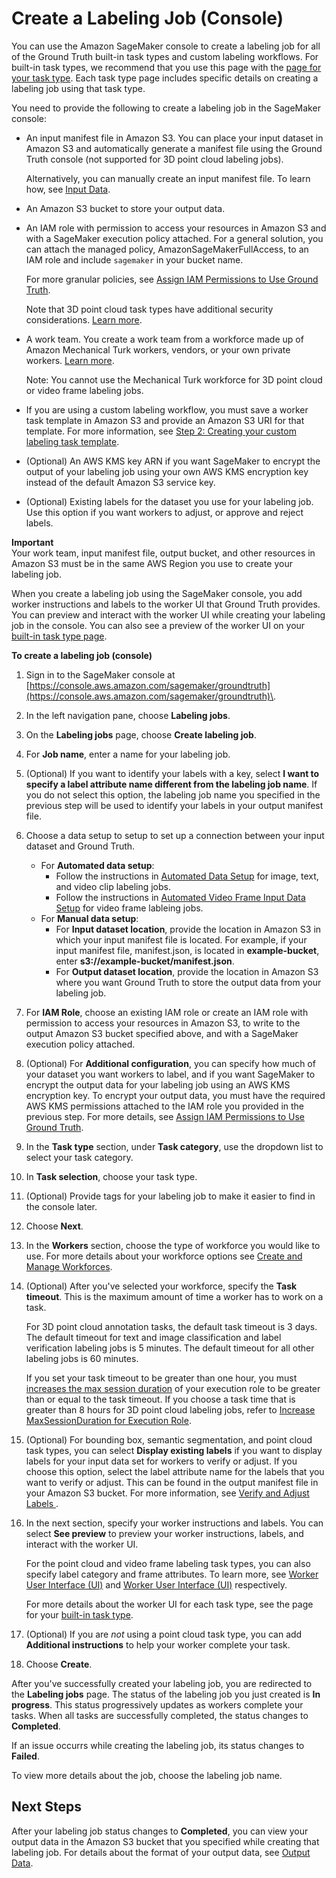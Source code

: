 # Create a Labeling Job \(Console\)<a name="sms-create-labeling-job-console"></a>

You can use the Amazon SageMaker console to create a labeling job for all of the Ground Truth built\-in task types and custom labeling workflows\. For built\-in task types, we recommend that you use this page with the [page for your task type](https://docs.aws.amazon.com/sagemaker/latest/dg/sms-task-types.html)\. Each task type page includes specific details on creating a labeling job using that task type\. 

You need to provide the following to create a labeling job in the SageMaker console: 
+ An input manifest file in Amazon S3\. You can place your input dataset in Amazon S3 and automatically generate a manifest file using the Ground Truth console \(not supported for 3D point cloud labeling jobs\)\. 

  Alternatively, you can manually create an input manifest file\. To learn how, see [Input Data](sms-data-input.md)\.
+ An Amazon S3 bucket to store your output data\.
+ An IAM role with permission to access your resources in Amazon S3 and with a SageMaker execution policy attached\. For a general solution, you can attach the managed policy, AmazonSageMakerFullAccess, to an IAM role and include `sagemaker` in your bucket name\. 

  For more granular policies, see [Assign IAM Permissions to Use Ground Truth](sms-security-permission.md)\. 

  Note that 3D point cloud task types have additional security considerations\. [Learn more](https://docs.aws.amazon.com/sagemaker/latest/dg/sms-point-cloud-general-information.html#sms-security-permission-3d-point-cloud)\. 
+ A work team\. You create a work team from a workforce made up of Amazon Mechanical Turk workers, vendors, or your own private workers\. [Learn more](https://docs.aws.amazon.com/sagemaker/latest/dg/sms-workforce-management.html)\. 

  Note: You cannot use the Mechanical Turk workforce for 3D point cloud or video frame labeling jobs\. 
+ If you are using a custom labeling workflow, you must save a worker task template in Amazon S3 and provide an Amazon S3 URI for that template\. For more information, see [Step 2: Creating your custom labeling task template](sms-custom-templates-step2.md)\.
+ \(Optional\) An AWS KMS key ARN if you want SageMaker to encrypt the output of your labeling job using your own AWS KMS encryption key instead of the default Amazon S3 service key\.
+ \(Optional\) Existing labels for the dataset you use for your labeling job\. Use this option if you want workers to adjust, or approve and reject labels\. 

**Important**  
Your work team, input manifest file, output bucket, and other resources in Amazon S3 must be in the same AWS Region you use to create your labeling job\. 

When you create a labeling job using the SageMaker console, you add worker instructions and labels to the worker UI that Ground Truth provides\. You can preview and interact with the worker UI while creating your labeling job in the console\. You can also see a preview of the worker UI on your [built\-in task type page](https://docs.aws.amazon.com/sagemaker/latest/dg/sms-task-types.html)\.

**To create a labeling job \(console\)**

1. Sign in to the SageMaker console at [https://console.aws.amazon.com/sagemaker/groundtruth](https://console.aws.amazon.com/sagemaker/groundtruth)\. 

1. In the left navigation pane, choose **Labeling jobs**\. 

1. On the **Labeling jobs** page, choose **Create labeling job**\.

1. For **Job name**, enter a name for your labeling job\.

1. \(Optional\) If you want to identify your labels with a key, select **I want to specify a label attribute name different from the labeling job name**\. If you do not select this option, the labeling job name you specified in the previous step will be used to identify your labels in your output manifest file\. 

1. Choose a data setup to setup to set up a connection between your input dataset and Ground Truth\. 
   + For **Automated data setup**:
     + Follow the instructions in [Automated Data Setup](sms-input-data-input-manifest.md#sms-console-create-manifest-file) for image, text, and video clip labeling jobs\.
     + Follow the instructions in [Automated Video Frame Input Data Setup](sms-video-automated-data-setup.md) for video frame lableing jobs\. 
   + For **Manual data setup**:
     + For **Input dataset location**, provide the location in Amazon S3 in which your input manifest file is located\. For example, if your input manifest file, manifest\.json, is located in **example\-bucket**, enter **s3://example\-bucket/manifest\.json**\.
     + For **Output dataset location**, provide the location in Amazon S3 where you want Ground Truth to store the output data from your labeling job\. 

1. For **IAM Role**, choose an existing IAM role or create an IAM role with permission to access your resources in Amazon S3, to write to the output Amazon S3 bucket specified above, and with a SageMaker execution policy attached\. 

1. \(Optional\) For **Additional configuration**, you can specify how much of your dataset you want workers to label, and if you want SageMaker to encrypt the output data for your labeling job using an AWS KMS encryption key\. To encrypt your output data, you must have the required AWS KMS permissions attached to the IAM role you provided in the previous step\. For more details, see [Assign IAM Permissions to Use Ground Truth](sms-security-permission.md)\. 

1. In the **Task type** section, under **Task category**, use the dropdown list to select your task category\. 

1. In **Task selection**, choose your task type\. 

1. \(Optional\) Provide tags for your labeling job to make it easier to find in the console later\. 

1. Choose **Next**\. 

1. In the **Workers** section, choose the type of workforce you would like to use\. For more details about your workforce options see [Create and Manage Workforces](sms-workforce-management.md)\.

1. \(Optional\) After you've selected your workforce, specify the **Task timeout**\. This is the maximum amount of time a worker has to work on a task\.

   For 3D point cloud annotation tasks, the default task timeout is 3 days\. The default timeout for text and image classification and label verification labeling jobs is 5 minutes\. The default timeout for all other labeling jobs is 60 minutes\.

   If you set your task timeout to be greater than one hour, you must [increases the max session duration](https://docs.aws.amazon.com/IAM/latest/UserGuide/roles-managingrole-editing-console.html#roles-modify_max-session-duration) of your execution role to be greater than or equal to the task timeout\. If you choose a task time that is greater than 8 hours for 3D point cloud labeling jobs, refer to [Increase MaxSessionDuration for Execution Role](sms-point-cloud-general-information.md#sms-3d-pointcloud-maxsessduration)\.

1. \(Optional\) For bounding box, semantic segmentation, and point cloud task types, you can select **Display existing labels** if you want to display labels for your input data set for workers to verify or adjust\. If you choose this option, select the label attribute name for the labels that you want to verify or adjust\. This can be found in the output manifest file in your Amazon S3 bucket\. For more information, see [Verify and Adjust Labels ](sms-verification-data.md)\.

1. In the next section, specify your worker instructions and labels\. You can select **See preview** to preview your worker instructions, labels, and interact with the worker UI\. 

   For the point cloud and video frame labeling task types, you can also specify label category and frame attributes\. To learn more, see [Worker User Interface \(UI\)](sms-point-cloud-general-information.md#sms-point-cloud-worker-task-ui) and [Worker User Interface \(UI\)](sms-video-overview.md#sms-video-worker-task-ui) respectively\. 

   For more details about the worker UI for each task type, see the page for your [built\-in task type](https://docs.aws.amazon.com/sagemaker/latest/dg/sms-task-types.html)\. 

1. \(Optional\) If you are *not* using a point cloud task type, you can add **Additional instructions** to help your worker complete your task\.

1. Choose **Create**\.

After you've successfully created your labeling job, you are redirected to the **Labeling jobs** page\. The status of the labeling job you just created is **In progress**\. This status progressively updates as workers complete your tasks\. When all tasks are successfully completed, the status changes to **Completed**\. 

If an issue occurrs while creating the labeling job, its status changes to **Failed**\.

To view more details about the job, choose the labeling job name\. 

## Next Steps<a name="sms-create-labeling-job-console-next-steps"></a>

After your labeling job status changes to **Completed**, you can view your output data in the Amazon S3 bucket that you specified while creating that labeling job\. For details about the format of your output data, see [Output Data](sms-data-output.md)\.